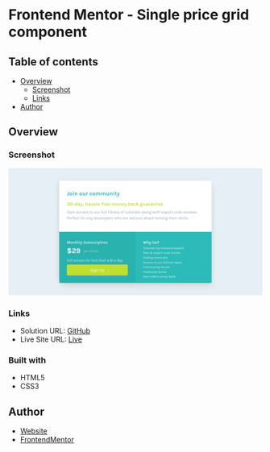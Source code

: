 # Frontend Mentor - Single price grid component

## Table of contents

- [Overview](#overview)
  - [Screenshot](#screenshot)
  - [Links](#links)
- [Author](#author)

## Overview

### Screenshot

![](./screenshot.png)

### Links

- Solution URL:
  [GitHub](https://github.com/gabcchaves/single-price-grid-component)
- Live Site URL:
  [Live](https://gabcchaves.github.io/single-price-grid-component)

### Built with

- HTML5
- CSS3

## Author

- [Website](https://gabcchaves.github.io)
- [FrontendMentor](https://www.frontendmentor.io/profile/gabcchaves)
